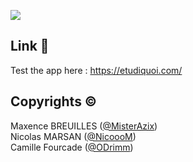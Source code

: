 ![](https://res.cloudinary.com/hf10ee93o/image/upload/v1648409477/etudiquoi-meta-image_tdbk4e.jpg)


## Link 🚀

Test the app here : https://etudiquoi.com/

## Copyrights ©

Maxence BREUILLES ([@MisterAzix](https://github.com/MisterAzix))<br />
Nicolas MARSAN ([@NicoooM](https://github.com/NicoooM))<br />
Camille Fourcade ([@ODrimm](https://github.com/ODrimm))
